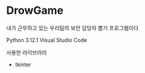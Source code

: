 # DrowGame
내가 근무하고 있는 우리팀의 보안 담당자 뽑기 프로그램이다

Python 3.12.1
Visual Studio Code

사용한 라이브러리
- tkinter 
